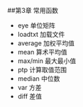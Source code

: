 ##第3章  常用函数

- eye 单位矩阵
- loadtxt 加载文件
- average 加权平均值
- mean 算术平均值
- max/min 最大最小值
- ptp 计算取值范围
- median 中位数
- var 方差
- diff 差值


